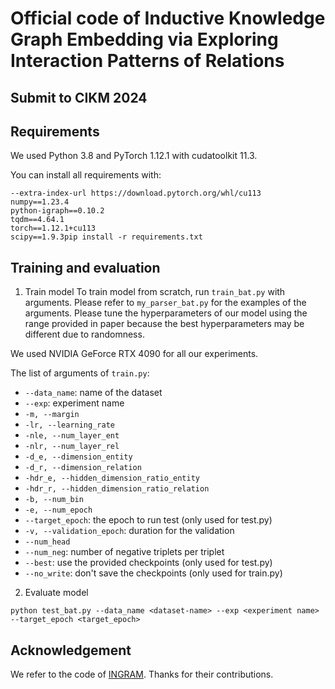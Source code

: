 # Official code of Inductive Knowledge Graph Embedding via Exploring Interaction Patterns of Relations 
## Submit to CIKM 2024

## Requirements

We used Python 3.8 and PyTorch 1.12.1 with cudatoolkit 11.3.

You can install all requirements with:

```shell
--extra-index-url https://download.pytorch.org/whl/cu113
numpy==1.23.4
python-igraph==0.10.2
tqdm==4.64.1
torch==1.12.1+cu113
scipy==1.9.3pip install -r requirements.txt
```

## Training and evaluation
1. Train model
To train model from scratch, run `train_bat.py` with arguments. Please refer to `my_parser_bat.py` for the examples of the arguments. Please tune the hyperparameters of our model using the range provided in paper because the best hyperparameters may be different due to randomness.

We used NVIDIA GeForce RTX 4090 for all our experiments.

The list of arguments of `train.py`:

- `--data_name`: name of the dataset
- `--exp`: experiment name
- `-m, --margin`
- `-lr, --learning_rate`
- `-nle, --num_layer_ent`
- `-nlr, --num_layer_rel`
- `-d_e, --dimension_entity`
- `-d_r, --dimension_relation`
- `-hdr_e, --hidden_dimension_ratio_entity`
- `-hdr_r, --hidden_dimension_ratio_relation`
- `-b, --num_bin`
- `-e, --num_epoch`
- `--target_epoch`: the epoch to run test (only used for test.py)
- `-v, --validation_epoch`: duration for the validation
- `--num_head`
- `--num_neg`: number of negative triplets per triplet
- `--best`: use the provided checkpoints (only used for test.py)
- `--no_write`: don't save the checkpoints (only used for train.py)

2. Evaluate model

```
python test_bat.py --data_name <dataset-name> --exp <experiment name> --target_epoch <target_epoch>
```
## Acknowledgement

We refer to the code of [INGRAM](https://github.com/bdi-lab/InGram/tree/main). Thanks for their contributions.
